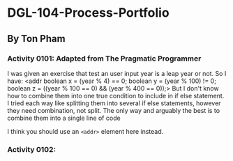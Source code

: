 # DGL-104-Process-Portfolio
## By Ton Pham

### Activity 0101:  Adapted from The Pragmatic Programmer
I was given an exercise that test an user input year is a leap year or not. So I have:
<addr boolean x = (year % 4) == 0;
        boolean y = (year % 100) != 0;
        boolean z = ((year % 100 == 0) && (year % 400 == 0));>
But I don't know how to combine them into one true condition to include in if else statement. I tried each way like splitting them into several if else statements, however they need combination, not split. The only way and arguably the best is to combine them into a single line of code

I think you should use an
`<addr>` element here instead.

### Activity 0102:  
